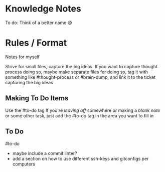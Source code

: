 # Knowledge Notes
To do: Think of a better name 😅

# Rules / Format
Notes for myself

Strive for small files, capture the big ideas.
If you want to capture thought process doing so, maybe make separate files for doing so, tag it with something like #thought-process or #brain-dump, and link it to the ticket capturing the big ideas

## Making To Do Items
Use the #to-do tag
If you're *leaving off* somewhere or making a *blank note* or some other task, just add the #to-do tag in the area you want to fill in

## To Do
#to-do

- maybe include a commit linter?
- add a section on how to use different ssh-keys and gitconfigs per computers
